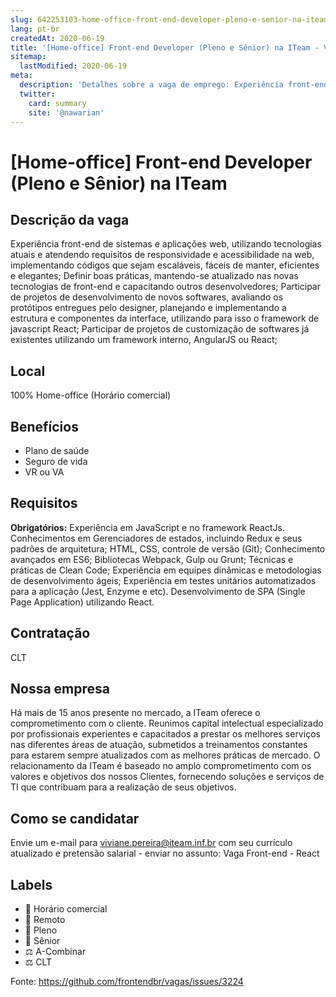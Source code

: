 ```yaml
---
slug: 642253103-home-office-front-end-developer-pleno-e-senior-na-iteam
lang: pt-br
createdAt: 2020-06-19
title: '[Home-office] Front-end Developer (Pleno e Sênior) na ITeam - Vaga de Emprego'
sitemap:
  lastModified: 2020-06-19
meta:
  description: 'Detalhes sobre a vaga de emprego: Experiência front-end de sistemas e aplicações web, utilizando tecnologias atuais e atendendo requisitos de responsividade e acessibilidade na web, implementando códigos que sejam escaláveis, fáceis de manter, eficientes e elegantes; Definir boas práticas, mantendo-se atualizado nas novas tecnologias de front-end e capacitando outros desenvolvedores; Participar de projetos de desenvolvimento de novos softwares, avaliando os protótipos entregues pelo designer, planejando e implementando a estrutura e componentes da interface, utilizando para isso o framework de javascript React; Participar de projetos de customização de softwares já existentes utilizando um framework interno, AngularJS ou React;'
  twitter:
    card: summary
    site: '@nawarian'
---
```


# [Home-office] Front-end Developer (Pleno e Sênior) na ITeam

<!--
==================================================
POR FAVOR, SÓ POSTE SE A VAGA FOR PARA TRABALHAR COM REACT OU TECNOLOGIAS DO ECOSSISTEMA!

Exemplo: `[São Paulo] React Native Developer na NOME DA EMPRESA`
==================================================
-->

## Descrição da vaga

Experiência front-end de sistemas e aplicações web, utilizando tecnologias atuais e atendendo requisitos de responsividade e acessibilidade na web, implementando códigos que sejam escaláveis, fáceis de manter, eficientes e elegantes;
Definir boas práticas, mantendo-se atualizado nas novas tecnologias de front-end e capacitando outros desenvolvedores;
Participar de projetos de desenvolvimento de novos softwares, avaliando os protótipos entregues pelo designer, planejando e implementando a estrutura e componentes da interface, utilizando para isso o framework de javascript React;
Participar de projetos de customização de softwares já existentes utilizando um framework interno, AngularJS ou React;

## Local

100% Home-office (Horário comercial)

## Benefícios

- Plano de saúde
- Seguro de vida
- VR ou VA

## Requisitos

**Obrigatórios:**
Experiência em JavaScript e no framework ReactJs.
Conhecimentos em Gerenciadores de estados, incluindo Redux e seus padrões de arquitetura; 
HTML, CSS, controle de versão (Git);
Conhecimento avançados em ES6;
Bibliotecas Webpack, Gulp ou Grunt; 
Técnicas e práticas de Clean Code; 
Experiência em equipes dinâmicas e metodologias de desenvolvimento ágeis; 
Experiência em testes unitários automatizados para a aplicação (Jest, Enzyme e etc).
Desenvolvimento de SPA (Single Page Application) utilizando React.

## Contratação

CLT 

## Nossa empresa

Há mais de 15 anos presente no mercado, a ITeam oferece o comprometimento com o cliente.
Reunimos capital intelectual especializado por profissionais experientes e capacitados a prestar os melhores serviços nas diferentes áreas de atuação, submetidos a treinamentos constantes para estarem sempre atualizados com as melhores práticas de mercado. 
O relacionamento da ITeam é baseado no amplo comprometimento com os valores e objetivos dos nossos Clientes, fornecendo soluções e serviços de TI que contribuam para a realização de seus objetivos.

## Como se candidatar

Envie um e-mail para viviane.pereira@iteam.inf.br com seu currículo atualizado e pretensão salarial - enviar no assunto: Vaga Front-end - React 

## Labels

- 🏢 Horário comercial
- 🏢 Remoto
- 👨 Pleno
- 👴 Sênior
- ⚖️ A-Combinar
- ⚖️ CLT



Fonte: https://github.com/frontendbr/vagas/issues/3224